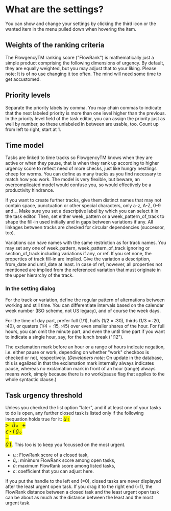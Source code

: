 What are the settings?
======================

You can show and change your settings by clicking the third icon or the wanted item in the menu pulled down when hovering the item.

Weights of the ranking criteria
-------------------------------

The FlowgencyTM ranking score ("FlowRank") is mathematically just a simple product comprising the following dimensions of urgency. By default, they are equally weighted, but you may adjust that to your liking. Please note: It is of no use changing it too often. The mind will need some time to get accustomed.

Priority levels
---------------

Separate the priority labels by comma. You may chain commas to indicate that the next labeled priority is more than one level higher than the previous. In the priority level field of the task editor, you can assign the priority just as well by number, so these unlabeled in between are usable, too. Count up from left to right, start at 1.

<a name="configure-time-model"></a>Time model
---------------------------------------------

Tasks are linked to time tracks so FlowgencyTM knows when they are active or when they pause, that is when they rank up according to higher urgency score to reflect need of more checks, just like hungry nestlings cheep for worms. You can define as many tracks as you find necessary to match how you work. The model is very flexible, but beware, an overcomplicated model would confuse you, so would effectively be a productivity hindrance.

If you want to create further tracks, give them distinct names that may not contain space, punctuation or other special characters, only a-z, A-Z, 0-9 and _. Make sure you set a descriptive label by which you can select it in the task editor. Then, set either week_pattern or a week_pattern_of_track to shape the fill-in used initially and in gaps between variations if any. All linkages between tracks are checked for circular dependencies (successor, too).

Variations can have names with the same restriction as for track names. You may set any one of week_pattern, week_pattern_of_track ignoring or section_of_track including variations if any, or ref. If you set none, the properties of track fill-in are implied. Give the variation a description, from_date and until_date at least. In case of ref, however, all properties not mentioned are implied from the referenced variation that must originate in the upper hierarchy of the track.

### In the setting dialog

For the track or variation, define the regular pattern of alternations between working and still time. You can differentiate intervals based on the calendar week number (ISO scheme, not US legacy), and of course the week days.

For the time of day part, prefer full (1/1), halfs (1/2 = :30), thirds (1/3 = :20, :40), or quaters (1/4 = :15, :45) over even smaller shares of the hour. For full hours, you can omit the minute part, and even the until time part if you want to indicate a single hour, say, for the lunch break ("!12").

The exclamation mark before an hour or a range of hours indicate negation, i.e. either pause or work, depending on whether "work" checkbox is checked or not, respectively. (*Developers note*: On update in the database, this is egalized in that the exclamation mark internally always indicates pause, whereas no exclamation mark in front of an hour (range) always means work, simply because there is no work/pause flag that applies to the whole syntactic clause.)

Task urgency threshold
----------------------

Unless you checked the list option "later", and if at least one of your tasks to do is open, any further closed task is listed only if the following inequation holds true for it: <code style="font-size:125%;background-color:yellow;"><var title="FlowRank score of a closed task">uₜ</var> &gt; <var title="minimum FlowRank score among open tasks">ǔₒ</var> + <var title="coefficient, configured by you, default = 0.1">c</var>⋅(<var title="minimum FlowRank score among open tasks">ǔₒ</var> &minus; <var title="maximum FlowRank score among listed tasks">û</var>)</code>. This too is to keep you focussed on the most urgent.</p>

  * <var>uₜ</var>: FlowRank score of a closed task,
  * <var>ǔₒ</var>: minimum FlowRank score among open tasks,
  * <var>û</var>: maximum FlowRank score among listed tasks,
  * <var>c</var>: coefficient that you can adjust here.

If you put the handle to the left end (=0), closed tasks are never displayed after the least urgent open task. If you drag it to the right end (=1), the FlowRank distance between a closed task and the least urgent open task can be about as much as the distance between the least and the most urgent task.


